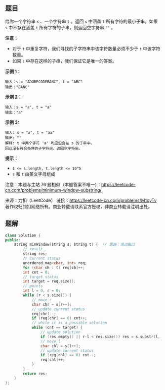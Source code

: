 ## 题目

给你一个字符串 `s` 、一个字符串 `t` 。返回 `s` 中涵盖 `t` 所有字符的最小子串。如果 `s` 中不存在涵盖 `t` 所有字符的子串，则返回空字符串 `""` 。

 

**注意：**

- 对于 `t` 中重复字符，我们寻找的子字符串中该字符数量必须不少于 `t` 中该字符数量。
- 如果 `s` 中存在这样的子串，我们保证它是唯一的答案。

 

**示例 1：**

```
输入：s = "ADOBECODEBANC", t = "ABC"
输出："BANC"
```

**示例 2：**

```
输入：s = "a", t = "a"
输出："a"
```

**示例 3:**

```
输入: s = "a", t = "aa"
输出: ""
解释: t 中两个字符 'a' 均应包含在 s 的子串中，
因此没有符合条件的子字符串，返回空字符串。
```

 

**提示：**

- `1 <= s.length, t.length <= 10^5`
- `s` 和 `t` 由英文字母组成



注意：本题与主站 76 题相似（本题答案不唯一）：https://leetcode-cn.com/problems/minimum-window-substring/

来源：力扣（LeetCode）
链接：https://leetcode-cn.com/problems/M1oyTv
著作权归领扣网络所有。商业转载请联系官方授权，非商业转载请注明出处。



## 题解

```c++
class Solution {
public:
    string minWindow(string s, string t) {  // 思路：滑动窗口
        // result
        string res;
        // current status
        unordered_map<char, int> req;
        for (char ch : t) req[ch]++;
        int cnt = 0;
        // target status
        int target = req.size();
        // points
        int l = 0, r = 0;
        while (r < s.size()) {
            // move r
            char chr = s[r++];
            // update current status
            req[chr]--;
            if (req[chr] == 0) cnt++;
            // while it is a possible solution
            while (cnt == target) {
                // update solution
                if (res.empty() || r-l < res.size()) res = s.substr(l, r-l);
                // move l
                char chl = s[l++];
                // update current status
                if (req[chl] == 0) cnt--;
                req[chl]++;
            }
        }
        return res;
    }
};
```

